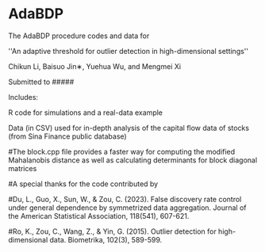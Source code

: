 # AdaBDP
The AdaBDP procedure codes and data for

''An adaptive threshold for outlier detection in high-dimensional settings''

Chikun Li, Baisuo Jin∗, Yuehua Wu, and Mengmei Xi

Submitted to #####

Includes:

R code for simulations and a real-data example

Data (in CSV) used for in-depth analysis of the capital flow data of stocks (from Sina Finance public database)

#The block.cpp file provides a faster way for computing the modified Mahalanobis distance as well as calculating determinants for block diagonal matrices

#A special thanks for the code contributed by

#Du, L., Guo, X., Sun, W., & Zou, C. (2023). False discovery rate control under general dependence by symmetrized data aggregation. Journal of the American Statistical Association, 118(541), 607-621.

#Ro, K., Zou, C., Wang, Z., & Yin, G. (2015). Outlier detection for high-dimensional data. Biometrika, 102(3), 589-599.
